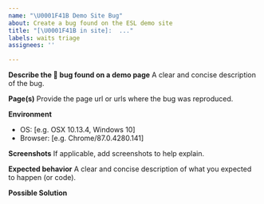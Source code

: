 ```yaml
---
name: "\U0001F41B Demo Site Bug"
about: Create a bug found on the ESL demo site
title: "[\U0001F41B in site]:  ..."
labels: waits triage
assignees: ''

---
```


**Describe the 🐛 bug found on a demo page**
A clear and concise description of the bug.

**Page(s)**
Provide the page url or urls where the bug was reproduced.

**Environment**
- OS: [e.g. OSX 10.13.4, Windows 10]
- Browser: [e.g. Chrome/87.0.4280.141]

**Screenshots**
If applicable, add screenshots to help explain.

**Expected behavior**
A clear and concise description of what you expected to happen (or code).

**Possible Solution**
<!--- Only if you have suggestions for fixing the bug -->
